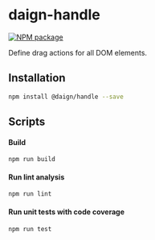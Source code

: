 # daign-handle

[![NPM package][npm]][npm-url]

Define drag actions for all DOM elements.

## Installation

```sh
npm install @daign/handle --save
```

## Scripts

#### Build

    npm run build

#### Run lint analysis

    npm run lint

#### Run unit tests with code coverage

    npm run test

[npm]: https://img.shields.io/npm/v/@daign/handle.svg
[npm-url]: https://www.npmjs.com/package/@daign/handle

